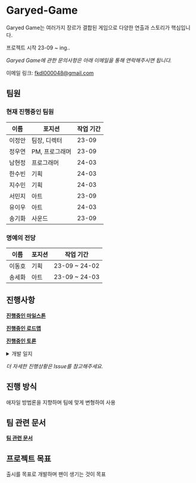 # Garyed-Game

Garyed Game는 여러가지 장르가 결합된 게임으로 다양한 연출과 스토리가 핵심입니다.

프로젝트 시작 23-09 ~ ing..

*Garyed Game에 관한 문의사항은 아래 이메일을 통해 연락해주시면 됩니다.*

이메일 링크: <fkdl000048@gmail.com>

## 팀원

### 현재 진행중인 팀원

| 이름 | 포지션 | 작업 기간 |
|--------|--------|--------|
| 이정안 | 팀장, 디렉터 | 23-09 |
| 정우연 | PM, 프로그래머 | 23-09 |
| 남현정 | 프로그래머 | 24-03 |
| 한수빈 | 기획 | 24-03 |
| 지수민 | 기획 | 24-03 |
| 서민지 | 아트 | 23-09 |
| 유이우 | 아트 | 24-03 |
| 송기화 | 사운드 | 23-09 |

### 명예의 전당

| 이름 | 포지션 | 작업 기간 |
|--------|--------|--------|  
| 이동호 | 기획 | 23-09 ~ 24-02 |
| 송세화 | 아트 | 23-09 ~ 24-03 |

## 진행사항

[**진행중인 마일스톤**](https://github.com/GG-Studio-990001/GameOver/milestones)

[**진행중인 로드맵**](https://github.com/orgs/GG-Studio-990001/projects/1)

[**진행중인 토론**](https://github.com/GG-Studio-990001/GameOver/discussions)

<details><summary>개발 일지</summary>
<p>

[개발 일지 [0]](https://fkdl0048.github.io/game/game_10/)  
[개발 일지 [1]](https://fkdl0048.github.io/game/game_12/)  
[개발 일지 [2]](https://fkdl0048.github.io/game/game_13/)  

</p>
</details> 

*더 자세한 진행상황은 Issue를 참고해주세요.*

## 진행 방식

애자일 방법론을 지향하며 팀에 맞게 변형하여 사용

## 팀 관련 문서

[**팀 관련 문서**](./Document/README.md)

## 프로젝트 목표

출시를 목표로 개발하며 팬이 생기는 것이 목표
